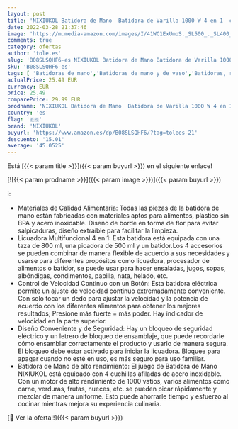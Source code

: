 ```yaml
---
layout: post
title: 'NIXIUKOL Batidora de Mano  Batidora de Varilla 1000 W 4 en 1  con Vaso Medidor  Picadora  Batidor Emulsionador  Cuchilla de Acero Inoxidable  Libre BPA  para Batidos  Sopas  Salsas  Comida para Bebés'
date: 2022-03-28 21:37:46
image: 'https://m.media-amazon.com/images/I/41WC1ExUmoS._SL500_._SL400_.jpg'
comments: true
category: ofertas
author: 'tole.es'
slug: 'B08SLSQHF6-es NIXIUKOL Batidora de Mano Batidora de Varilla 1000 W 4 en...'
sku: 'B08SLSQHF6-es'
tags: [ 'Batidoras de mano','Batidoras de mano y de vaso','Batidoras, robots de cocina y minipicadoras','Hogar y cocina','Pequeño electrodoméstico','bebés','nixiukol', ]
actualPrice: 25.49 EUR
currency: EUR
price: 25.49
comparePrice: 29.99 EUR
prodname: 'NIXIUKOL Batidora de Mano  Batidora de Varilla 1000 W 4 en 1  con Vaso Medidor  Picadora  Batidor Emulsionador  Cuchilla de Acero Inoxidable  Libre BPA  para Batidos  Sopas  Salsas  Comida para Bebés'
country: 'es'
flag: '🇪🇸'
brand: 'NIXIUKOL'
buyurl: 'https://www.amazon.es/dp/B08SLSQHF6/?tag=tolees-21'
descuento: '15.01'
average: '45.0525'
---
```


Está [{{< param title >}}]({{< param buyurl >}}) en el siguiente enlace!

[![{{< param prodname >}}]({{< param image >}})]({{< param buyurl >}})

ℹ️:

- Materiales de Calidad Alimentaria: Todas las piezas de la batidora de mano están fabricadas con materiales aptos para alimentos, plástico sin BPA y acero inoxidable. Diseño de borde en forma de flor para evitar salpicaduras, diseño extraíble para facilitar la limpieza.
- Licuadora Multifuncional 4 en 1: Esta batidora está equipada con una taza de 800 ml, una picadora de 500 ml y un batidor.Los 4 accesorios se pueden combinar de manera flexible de acuerdo a sus necesidades y usarse para diferentes propósitos como licuadora, procesador de alimentos o batidor, se puede usar para hacer ensaladas, jugos, sopas, albóndigas, condimentos, papilla, nata, helado, etc.
- Control de Velocidad Continuo con un Botón: Esta batidora eléctrica permite un ajuste de velocidad continuo extremadamente conveniente. Con solo tocar un dedo para ajustar la velocidad y la potencia de acuerdo con los diferentes alimentos para obtener los mejores resultados; Presione más fuerte = más poder. Hay indicador de velocidad en la parte superior.
- Diseño Conveniente y de Seguridad: Hay un bloqueo de seguridad eléctrico y un letrero de bloqueo de ensamblaje, que puede recordarle cómo ensamblar correctamente el producto y usarlo de manera segura. El bloqueo debe estar activado para iniciar la licuadora. Bloquee para apagar cuando no esté en uso, es más seguro para uso familiar.
- Batidora de Mano de alto rendimiento: El juego de Batidora de Mano NIXIUKOL está equipado con 4 cuchillas afiladas de acero inoxidable. Con un motor de alto rendimiento de 1000 vatios, varios alimentos como carne, verduras, frutas, nueces, etc. se pueden picar rápidamente y mezclar de manera uniforme. Esto puede ahorrarle tiempo y esfuerzo al cocinar mientras mejora su experiencia culinaria.

[🛒 Ver la oferta!!]({{< param buyurl >}})
